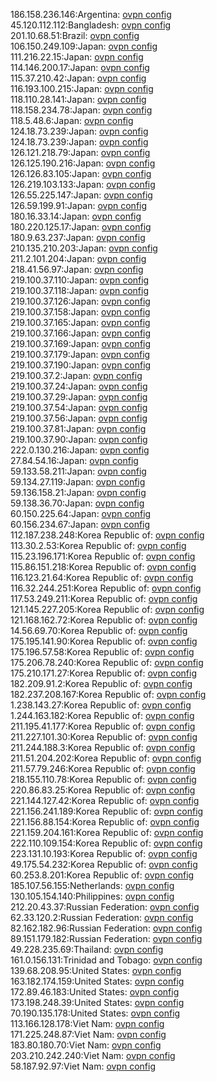 186.158.236.146:Argentina: [ovpn config](vpn/186_158_236_146.ovpn)  
45.120.112.112:Bangladesh: [ovpn config](vpn/45_120_112_112.ovpn)  
201.10.68.51:Brazil: [ovpn config](vpn/201_10_68_51.ovpn)  
106.150.249.109:Japan: [ovpn config](vpn/106_150_249_109.ovpn)  
111.216.22.15:Japan: [ovpn config](vpn/111_216_22_15.ovpn)  
114.146.200.17:Japan: [ovpn config](vpn/114_146_200_17.ovpn)  
115.37.210.42:Japan: [ovpn config](vpn/115_37_210_42.ovpn)  
116.193.100.215:Japan: [ovpn config](vpn/116_193_100_215.ovpn)  
118.110.28.141:Japan: [ovpn config](vpn/118_110_28_141.ovpn)  
118.158.234.78:Japan: [ovpn config](vpn/118_158_234_78.ovpn)  
118.5.48.6:Japan: [ovpn config](vpn/118_5_48_6.ovpn)  
124.18.73.239:Japan: [ovpn config](vpn/124_18_73_239.ovpn)  
124.18.73.239:Japan: [ovpn config](vpn/124_18_73_239.ovpn)  
126.121.218.79:Japan: [ovpn config](vpn/126_121_218_79.ovpn)  
126.125.190.216:Japan: [ovpn config](vpn/126_125_190_216.ovpn)  
126.126.83.105:Japan: [ovpn config](vpn/126_126_83_105.ovpn)  
126.219.103.133:Japan: [ovpn config](vpn/126_219_103_133.ovpn)  
126.55.225.147:Japan: [ovpn config](vpn/126_55_225_147.ovpn)  
126.59.199.91:Japan: [ovpn config](vpn/126_59_199_91.ovpn)  
180.16.33.14:Japan: [ovpn config](vpn/180_16_33_14.ovpn)  
180.220.125.17:Japan: [ovpn config](vpn/180_220_125_17.ovpn)  
180.9.63.237:Japan: [ovpn config](vpn/180_9_63_237.ovpn)  
210.135.210.203:Japan: [ovpn config](vpn/210_135_210_203.ovpn)  
211.2.101.204:Japan: [ovpn config](vpn/211_2_101_204.ovpn)  
218.41.56.97:Japan: [ovpn config](vpn/218_41_56_97.ovpn)  
219.100.37.110:Japan: [ovpn config](vpn/219_100_37_110.ovpn)  
219.100.37.118:Japan: [ovpn config](vpn/219_100_37_118.ovpn)  
219.100.37.126:Japan: [ovpn config](vpn/219_100_37_126.ovpn)  
219.100.37.158:Japan: [ovpn config](vpn/219_100_37_158.ovpn)  
219.100.37.165:Japan: [ovpn config](vpn/219_100_37_165.ovpn)  
219.100.37.166:Japan: [ovpn config](vpn/219_100_37_166.ovpn)  
219.100.37.169:Japan: [ovpn config](vpn/219_100_37_169.ovpn)  
219.100.37.179:Japan: [ovpn config](vpn/219_100_37_179.ovpn)  
219.100.37.190:Japan: [ovpn config](vpn/219_100_37_190.ovpn)  
219.100.37.2:Japan: [ovpn config](vpn/219_100_37_2.ovpn)  
219.100.37.24:Japan: [ovpn config](vpn/219_100_37_24.ovpn)  
219.100.37.29:Japan: [ovpn config](vpn/219_100_37_29.ovpn)  
219.100.37.54:Japan: [ovpn config](vpn/219_100_37_54.ovpn)  
219.100.37.56:Japan: [ovpn config](vpn/219_100_37_56.ovpn)  
219.100.37.81:Japan: [ovpn config](vpn/219_100_37_81.ovpn)  
219.100.37.90:Japan: [ovpn config](vpn/219_100_37_90.ovpn)  
222.0.130.216:Japan: [ovpn config](vpn/222_0_130_216.ovpn)  
27.84.54.16:Japan: [ovpn config](vpn/27_84_54_16.ovpn)  
59.133.58.211:Japan: [ovpn config](vpn/59_133_58_211.ovpn)  
59.134.27.119:Japan: [ovpn config](vpn/59_134_27_119.ovpn)  
59.136.158.21:Japan: [ovpn config](vpn/59_136_158_21.ovpn)  
59.138.36.70:Japan: [ovpn config](vpn/59_138_36_70.ovpn)  
60.150.225.64:Japan: [ovpn config](vpn/60_150_225_64.ovpn)  
60.156.234.67:Japan: [ovpn config](vpn/60_156_234_67.ovpn)  
112.187.238.248:Korea Republic of: [ovpn config](vpn/112_187_238_248.ovpn)  
113.30.2.53:Korea Republic of: [ovpn config](vpn/113_30_2_53.ovpn)  
115.23.196.171:Korea Republic of: [ovpn config](vpn/115_23_196_171.ovpn)  
115.86.151.218:Korea Republic of: [ovpn config](vpn/115_86_151_218.ovpn)  
116.123.21.64:Korea Republic of: [ovpn config](vpn/116_123_21_64.ovpn)  
116.32.244.251:Korea Republic of: [ovpn config](vpn/116_32_244_251.ovpn)  
117.53.249.211:Korea Republic of: [ovpn config](vpn/117_53_249_211.ovpn)  
121.145.227.205:Korea Republic of: [ovpn config](vpn/121_145_227_205.ovpn)  
121.168.162.72:Korea Republic of: [ovpn config](vpn/121_168_162_72.ovpn)  
14.56.69.70:Korea Republic of: [ovpn config](vpn/14_56_69_70.ovpn)  
175.195.141.90:Korea Republic of: [ovpn config](vpn/175_195_141_90.ovpn)  
175.196.57.58:Korea Republic of: [ovpn config](vpn/175_196_57_58.ovpn)  
175.206.78.240:Korea Republic of: [ovpn config](vpn/175_206_78_240.ovpn)  
175.210.171.27:Korea Republic of: [ovpn config](vpn/175_210_171_27.ovpn)  
182.209.91.2:Korea Republic of: [ovpn config](vpn/182_209_91_2.ovpn)  
182.237.208.167:Korea Republic of: [ovpn config](vpn/182_237_208_167.ovpn)  
1.238.143.27:Korea Republic of: [ovpn config](vpn/1_238_143_27.ovpn)  
1.244.163.182:Korea Republic of: [ovpn config](vpn/1_244_163_182.ovpn)  
211.195.41.177:Korea Republic of: [ovpn config](vpn/211_195_41_177.ovpn)  
211.227.101.30:Korea Republic of: [ovpn config](vpn/211_227_101_30.ovpn)  
211.244.188.3:Korea Republic of: [ovpn config](vpn/211_244_188_3.ovpn)  
211.51.204.202:Korea Republic of: [ovpn config](vpn/211_51_204_202.ovpn)  
211.57.79.246:Korea Republic of: [ovpn config](vpn/211_57_79_246.ovpn)  
218.155.110.78:Korea Republic of: [ovpn config](vpn/218_155_110_78.ovpn)  
220.86.83.25:Korea Republic of: [ovpn config](vpn/220_86_83_25.ovpn)  
221.144.127.42:Korea Republic of: [ovpn config](vpn/221_144_127_42.ovpn)  
221.156.241.189:Korea Republic of: [ovpn config](vpn/221_156_241_189.ovpn)  
221.156.88.154:Korea Republic of: [ovpn config](vpn/221_156_88_154.ovpn)  
221.159.204.161:Korea Republic of: [ovpn config](vpn/221_159_204_161.ovpn)  
222.110.109.154:Korea Republic of: [ovpn config](vpn/222_110_109_154.ovpn)  
223.131.10.193:Korea Republic of: [ovpn config](vpn/223_131_10_193.ovpn)  
49.175.54.232:Korea Republic of: [ovpn config](vpn/49_175_54_232.ovpn)  
60.253.8.201:Korea Republic of: [ovpn config](vpn/60_253_8_201.ovpn)  
185.107.56.155:Netherlands: [ovpn config](vpn/185_107_56_155.ovpn)  
130.105.154.140:Philippines: [ovpn config](vpn/130_105_154_140.ovpn)  
212.20.43.37:Russian Federation: [ovpn config](vpn/212_20_43_37.ovpn)  
62.33.120.2:Russian Federation: [ovpn config](vpn/62_33_120_2.ovpn)  
82.162.182.96:Russian Federation: [ovpn config](vpn/82_162_182_96.ovpn)  
89.151.179.182:Russian Federation: [ovpn config](vpn/89_151_179_182.ovpn)  
49.228.235.69:Thailand: [ovpn config](vpn/49_228_235_69.ovpn)  
161.0.156.131:Trinidad and Tobago: [ovpn config](vpn/161_0_156_131.ovpn)  
139.68.208.95:United States: [ovpn config](vpn/139_68_208_95.ovpn)  
163.182.174.159:United States: [ovpn config](vpn/163_182_174_159.ovpn)  
172.89.46.183:United States: [ovpn config](vpn/172_89_46_183.ovpn)  
173.198.248.39:United States: [ovpn config](vpn/173_198_248_39.ovpn)  
70.190.135.178:United States: [ovpn config](vpn/70_190_135_178.ovpn)  
113.166.128.178:Viet Nam: [ovpn config](vpn/113_166_128_178.ovpn)  
171.225.248.87:Viet Nam: [ovpn config](vpn/171_225_248_87.ovpn)  
183.80.180.70:Viet Nam: [ovpn config](vpn/183_80_180_70.ovpn)  
203.210.242.240:Viet Nam: [ovpn config](vpn/203_210_242_240.ovpn)  
58.187.92.97:Viet Nam: [ovpn config](vpn/58_187_92_97.ovpn)  

